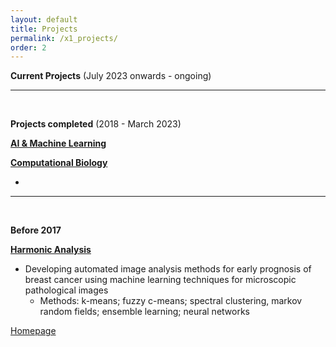 ```yaml
---
layout: default
title: Projects
permalink: /x1_projects/
order: 2
---
```


**Current Projects** (July 2023 onwards - ongoing) <br>



--- 
<br>

**Projects completed** (2018 - March 2023) <br>

**<ins>AI & Machine Learning</ins>**



	
**<ins>Computational Biology</ins>**

- 

---
<br>

**Before 2017**

**<ins>Harmonic Analysis</ins>** <br>
- Developing automated image analysis methods for early prognosis of breast cancer using machine learning techniques for microscopic pathological images <br>
	- Methods: k-means; fuzzy c-means; spectral clustering, markov random fields; ensemble learning; neural networks


[Homepage](/)
